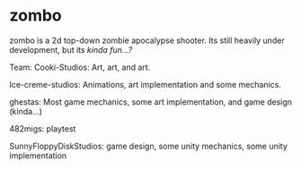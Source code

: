 # zombo
zombo is a 2d top-down zombie apocalypse shooter. Its still heavily under development, but its _kinda fun...?_

Team:
Cooki-Studios: Art, art, and art.

Ice-creme-studios: Animations, art implementation and some mechanics.

ghestas: Most game mechanics, some art implementation, and game design (kinda...)

482migs: playtest

SunnyFloppyDiskStudios: game design, some unity mechanics, some unity implementation
